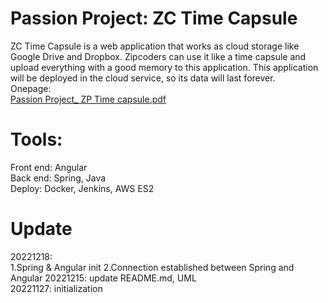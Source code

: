 
# Passion Project: ZC Time Capsule
ZC Time Capsule is a web application that works as cloud storage like Google Drive and Dropbox. Zipcoders can use it like a time capsule and upload everything with a good memory to this application. This application will be deployed in the cloud service, so its data will last forever. \
Onepage:\
[Passion Project_ ZP Time capsule.pdf](https://github.com/HanquanL/ZCTC/files/10249395/Passion.Project_.ZP.Time.capsule.pdf)
# Tools:
Front end: Angular\
Back end: Spring, Java\
Deploy: Docker, Jenkins, AWS ES2

# Update
20221218:\
    1.Spring & Angular init
    2.Connection established between Spring and Angular
20221215: update README.md, UML\
20221127: initialization
